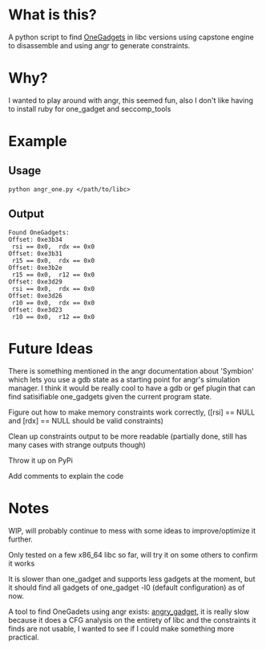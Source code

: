 # What is this?
A python script to find [OneGadgets](https://github.com/david942j/one_gadget) in libc versions using capstone engine to disassemble and using angr to generate constraints.


# Why?
I wanted to play around with angr, this seemed fun, also I don't like having to install ruby for one_gadget and seccomp_tools


# Example
## Usage
```
python angr_one.py </path/to/libc>
```

## Output
```
Found OneGadgets:
Offset: 0xe3b34
 rsi == 0x0,  rdx == 0x0
Offset: 0xe3b31
 r15 == 0x0,  rdx == 0x0
Offset: 0xe3b2e
 r15 == 0x0,  r12 == 0x0
Offset: 0xe3d29
 rsi == 0x0,  rdx == 0x0
Offset: 0xe3d26
 r10 == 0x0,  rdx == 0x0
Offset: 0xe3d23
 r10 == 0x0,  r12 == 0x0
```


# Future Ideas
There is something mentioned in the angr documentation about 'Symbion' which lets you use a gdb state as a starting point for angr's simulation manager. I think it would be really cool to have a gdb or gef plugin that can find satisifiable one_gadgets given the current program state.

Figure out how to make memory constraints work correctly, ([rsi] == NULL and [rdx] == NULL should be valid constraints)

Clean up constraints output to be more readable (partially done, still has many cases with strange outputs though)

Throw it up on PyPi

Add comments to explain the code


# Notes
WIP, will probably continue to mess with some ideas to improve/optimize it further.

Only tested on a few x86_64 libc so far, will try it on some others to confirm it works

It is slower than one_gadget and supports less gadgets at the moment, but it should find all gadgets of one_gadget -l0 (default configuration) as of now.

A tool to find OneGadets using angr exists: [angry_gadget](https://github.com/ChrisTheCoolHut/angry_gadget), it is really slow because it does a CFG analysis on the entirety of libc and the constraints it finds are not usable, I wanted to see if I could make something more practical.